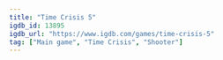 ```yaml
---
title: "Time Crisis 5"
igdb_id: 13895
igdb_url: "https://www.igdb.com/games/time-crisis-5"
tag: ["Main game", "Time Crisis", "Shooter"]
---
```


